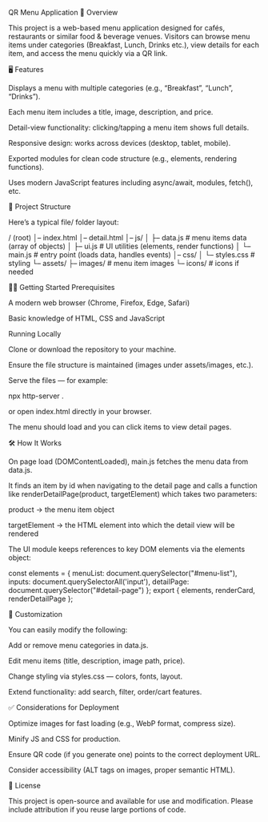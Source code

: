 QR Menu Application
🚀 Overview

This project is a web-based menu application designed for cafés, restaurants or similar food & beverage venues. Visitors can browse menu items under categories (Breakfast, Lunch, Drinks etc.), view details for each item, and access the menu quickly via a QR link.

🖥 Features

Displays a menu with multiple categories (e.g., “Breakfast”, “Lunch”, “Drinks”).

Each menu item includes a title, image, description, and price.

Detail-view functionality: clicking/tapping a menu item shows full details.

Responsive design: works across devices (desktop, tablet, mobile).

Exported modules for clean code structure (e.g., elements, rendering functions).

Uses modern JavaScript features including async/await, modules, fetch(), etc.

🧩 Project Structure

Here’s a typical file/ folder layout:

/ (root)
│– index.html
│– detail.html
│– js/
│   ├– data.js         # menu items data (array of objects)
│   ├– ui.js           # UI utilities (elements, render functions)
│   └– main.js         # entry point (loads data, handles events)
│– css/
│   └– styles.css      # styling
└– assets/
    ├– images/         # menu item images
    └– icons/          # icons if needed

🧑‍💻 Getting Started
Prerequisites

A modern web browser (Chrome, Firefox, Edge, Safari)

Basic knowledge of HTML, CSS and JavaScript

Running Locally

Clone or download the repository to your machine.

Ensure the file structure is maintained (images under assets/images, etc.).

Serve the files — for example:

npx http-server .


or open index.html directly in your browser.

The menu should load and you can click items to view detail pages.

🛠️ How It Works

On page load (DOMContentLoaded), main.js fetches the menu data from data.js.

It finds an item by id when navigating to the detail page and calls a function like renderDetailPage(product, targetElement) which takes two parameters:

product → the menu item object

targetElement → the HTML element into which the detail view will be rendered

The UI module keeps references to key DOM elements via the elements object:

const elements = {
  menuList: document.querySelector("#menu-list"),
  inputs: document.querySelectorAll('input'),
  detailPage: document.querySelector("#detail-page")
};
export { elements, renderCard, renderDetailPage };

🎨 Customization

You can easily modify the following:

Add or remove menu categories in data.js.

Edit menu items (title, description, image path, price).

Change styling via styles.css — colors, fonts, layout.

Extend functionality: add search, filter, order/cart features.

✅ Considerations for Deployment

Optimize images for fast loading (e.g., WebP format, compress size).

Minify JS and CSS for production.

Ensure QR code (if you generate one) points to the correct deployment URL.

Consider accessibility (ALT tags on images, proper semantic HTML).

📄 License

This project is open-source and available for use and modification. Please include attribution if you reuse large portions of code.
